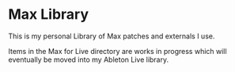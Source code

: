 # Max Library

This is my personal Library of Max patches and externals I use.

Items in the Max for Live directory are works in progress which will eventually be moved into my Ableton Live library.
